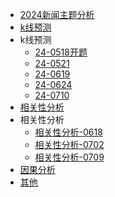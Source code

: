 <!-- docs/_sidebar.md -->
- [2024新闻主题分析](/2024新闻主题分析/README.md)
- [k线预测](/K线预测/README.md)
- k线预测
  - [24-0518开题](/K线预测/24-0518开题.md)
  - [24-0521](/K线预测/24-0521.md)
  - [24-0619](/K线预测/24-0619.md)
  - [24-0624](/K线预测/24-0624.md)
  - [24-0710](/K线预测/24-0710.md)
- [相关性分析](/相关性分析/README.md)
- 相关性分析
  - [相关性分析-0618](/相关性分析/0618.md)
  - [相关性分析-0702](/相关性分析/0702.md)
  - [相关性分析-0709](/相关性分析/0709.md)
- [因果分析](/因果分析/README.md)
- [其他](/Jaccard距离介绍/Jaccard距离介绍.md)
